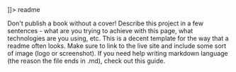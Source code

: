 <snippet>
  <content><![CDATA[
# ${1:Project Name}
Personal Site
## Goals
Using this site to experiment with new concepts and practice in order to create a functional, aesthetically pleasing collection of my website projects.
## technologies
HTML5, Bootstrap CDN, TBD
## Usage
TODO: Write usage instructions
## Contributing
Not open to contributions at this time.
## History
TODO: Write history
## Credits
TODO: Write credits
## License
TODO: Write license

[logo]: https://github.com/adam-p/markdown-here/raw/master/src/common/images/icon48.png "Logo Title Text 2"

]]></content>
  <tabTrigger>readme</tabTrigger>
</snippet>

Don't publish a book without a cover! Describe this project in a few sentences - what are you trying to achieve with this page, what technologies are you using, etc. This is a decent template for the way that a readme often looks. Make sure to link to the live site and include some sort of image (logo or screenshot). If you need help writing markdown language (the reason the file ends in .md), check out this guide.
